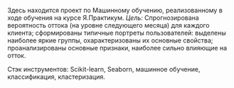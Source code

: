 
Здесь находится проект по Машинному обучению, реализованному в ходе обучения на курсе Я.Практикум. 
*Цель:*
Спрогнозирована вероятность оттока (на уровне следующего месяца) для каждого клиента; сформированы типичные портреты пользователей: выделены наиболее яркие группы, охарактеризованы их основные свойства; проанализированы основные признаки, наиболее сильно влияющие на отток.

Стэк инструментов: Scikit-learn, Seaborn, машинное обучение, классификация, кластеризация.


